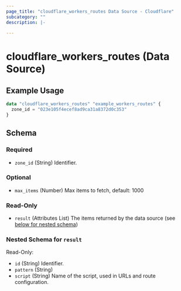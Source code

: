 ```yaml
---
page_title: "cloudflare_workers_routes Data Source - Cloudflare"
subcategory: ""
description: |-
  
---
```


# cloudflare_workers_routes (Data Source)



## Example Usage

```terraform
data "cloudflare_workers_routes" "example_workers_routes" {
  zone_id = "023e105f4ecef8ad9ca31a8372d0c353"
}
```

<!-- schema generated by tfplugindocs -->
## Schema

### Required

- `zone_id` (String) Identifier.

### Optional

- `max_items` (Number) Max items to fetch, default: 1000

### Read-Only

- `result` (Attributes List) The items returned by the data source (see [below for nested schema](#nestedatt--result))

<a id="nestedatt--result"></a>
### Nested Schema for `result`

Read-Only:

- `id` (String) Identifier.
- `pattern` (String)
- `script` (String) Name of the script, used in URLs and route configuration.


